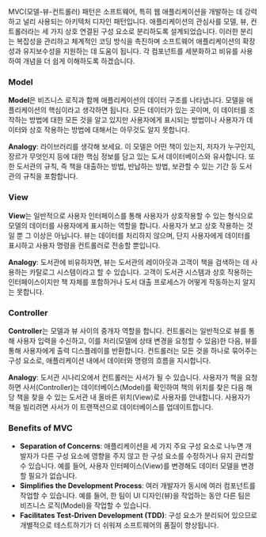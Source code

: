 MVC(모델-뷰-컨트롤러) 패턴은 소프트웨어, 특히 웹 애플리케이션을 개발하는 데 강력하고 널리 사용되는 아키텍처 디자인 패턴입니다. 애플리케이션의 관심사를 모델, 뷰, 컨트롤러라는 세 가지 상호 연결된 구성 요소로 분리하도록 설계되었습니다. 이러한 분리는 복잡성을 관리하고 체계적인 코딩 방식을 촉진하며 소프트웨어 애플리케이션의 확장성과 유지보수성을 지원하는 데 도움이 됩니다. 각 컴포넌트를 세분화하고 비유를 사용하여 개념을 더 쉽게 이해하도록 하겠습니다.

### Model

**Model**은 비즈니스 로직과 함께 애플리케이션의 데이터 구조를 나타냅니다. 모델을 애플리케이션의 핵심이라고 생각하면 됩니다. 모든 데이터가 있는 곳이며, 이 데이터를 조작하는 방법에 대한 모든 것을 알고 있지만 사용자에게 표시되는 방법이나 사용자가 데이터와 상호 작용하는 방법에 대해서는 아무것도 알지 못합니다. 

**Analogy**: 라이브러리를 생각해 보세요. 이 모델은 어떤 책이 있는지, 저자가 누구인지, 장르가 무엇인지 등에 대한 핵심 정보를 담고 있는 도서 데이터베이스와 유사합니다. 또한 도서관의 규칙, 즉 책을 대출하는 방법, 반납하는 방법, 보관할 수 있는 기간 등 도서관의 규칙을 포함합니다.

### View

**View**는 일반적으로 사용자 인터페이스를 통해 사용자가 상호작용할 수 있는 형식으로 모델의 데이터를 사용자에게 표시하는 역할을 합니다. 사용자가 보고 상호 작용하는 것일 뿐 그 이상은 아닙니다. 뷰는 데이터를 처리하지 않으며, 단지 사용자에게 데이터를 표시하고 사용자 명령을 컨트롤러로 전송할 뿐입니다.

**Analogy**: 도서관에 비유하자면, 뷰는 도서관의 레이아웃과 고객이 책을 검색하는 데 사용하는 카탈로그 시스템이라고 할 수 있습니다. 고객이 도서관 시스템과 상호 작용하는 인터페이스이지만 책 자체를 포함하거나 도서 대출 프로세스가 어떻게 작동하는지 알지는 못합니다.

### Controller

**Controller**는 모델과 뷰 사이의 중개자 역할을 합니다. 컨트롤러는 일반적으로 뷰를 통해 사용자 입력을 수신하고, 이를 처리(모델에 상태 변경을 요청할 수 있음)한 다음, 뷰를 통해 사용자에게 출력 디스플레이를 반환합니다. 컨트롤러는 모든 것을 하나로 묶어주는 구성 요소로, 애플리케이션 내에서 데이터와 명령의 흐름을 지시합니다.

**Analogy**: 도서관 시나리오에서 컨트롤러는 사서가 될 수 있습니다. 사용자가 책을 요청하면 사서(Controller)는 데이터베이스(Model)를 확인하여 책의 위치를 찾은 다음 해당 책을 찾을 수 있는 도서관 내 올바른 위치(View)로 사용자를 안내합니다. 사용자가 책을 빌리려면 사서가 이 트랜잭션으로 데이터베이스를 업데이트합니다.

### Benefits of MVC

- **Separation of Concerns**: 애플리케이션을 세 가지 주요 구성 요소로 나누면 개발자가 다른 구성 요소에 영향을 주지 않고 한 구성 요소를 수정하거나 유지 관리할 수 있습니다. 예를 들어, 사용자 인터페이스(View)를 변경해도 데이터 모델을 변경할 필요가 없습니다.
- **Simplifies the Development Process**: 여러 개발자가 동시에 여러 컴포넌트를 작업할 수 있습니다. 예를 들어, 한 팀이 UI 디자인(뷰)을 작업하는 동안 다른 팀은 비즈니스 로직(Model)을 작업할 수 있습니다.
- **Facilitates Test-Driven Development (TDD)**: 구성 요소가 분리되어 있으므로 개별적으로 테스트하기가 더 쉬워져 소프트웨어의 품질이 향상됩니다.
